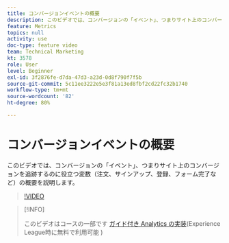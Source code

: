 ```yaml
---
title: コンバージョンイベントの概要
description: このビデオでは、コンバージョンの「イベント」、つまりサイト上のコンバージョンを追跡するのに役立つ変数（注文、サインアップ、登録、フォーム完了など）の概要を説明します。
feature: Metrics
topics: null
activity: use
doc-type: feature video
team: Technical Marketing
kt: 3578
role: User
level: Beginner
exl-id: 3f2876fe-d7da-47d3-a23d-0d8f790f7f5b
source-git-commit: 5c11ee3222e5e3f81a13ed8fbf2cd22fc32b1740
workflow-type: tm+mt
source-wordcount: '82'
ht-degree: 80%

---
```


# コンバージョンイベントの概要

このビデオでは、コンバージョンの「イベント」、つまりサイト上のコンバージョンを追跡するのに役立つ変数（注文、サインアップ、登録、フォーム完了など）の概要を説明します。

>[!VIDEO](https://video.tv.adobe.com/v/28764/?quality=12)

>[!INFO]
>
> このビデオはコースの一部です [ガイド付き Analytics の実装](https://experienceleague.adobe.com/?recommended=Analytics-D-1-2019.1)(Experience League時に無料で利用可能 )